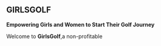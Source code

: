 ## GIRLSGOLF ##
**Empowering Girls and Women to Start Their Golf Journey**

Welcome to **GirlsGolf**,a non-profitable 